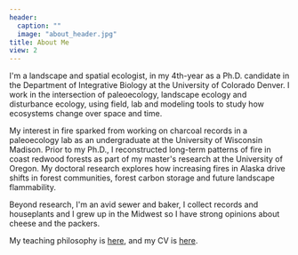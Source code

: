 ```yaml
---
header:
  caption: ""
  image: "about_header.jpg"
title: About Me
view: 2
---
```


I'm a landscape and spatial ecologist, in my 4th-year as a Ph.D. candidate in the Department of Integrative Biology at the University of Colorado Denver. I work in the intersection of paleoecology, landscape ecology and disturbance ecology, using field, lab and modeling tools to study how ecosystems change over space and time.

My interest in fire sparked from working on charcoal records in a paleoecology lab as an undergraduate at the University of Wisconsin Madison. Prior to my Ph.D., I reconstructed long-term patterns of fire in coast redwood forests as part of my master's research at the University of Oregon. My doctoral research explores how increasing fires in Alaska drive shifts in forest communities, forest carbon storage and future landscape flammability. 

Beyond research, I'm an avid sewer and baker, I collect records and houseplants and I grew up in the Midwest so I have strong opinions about cheese and the packers. 

My teaching philosophy is [here](https://krhayes.com/files/Teaching_statement.pdf), and my CV is [here](https://krhayes.com/files/cv.pdf). 


